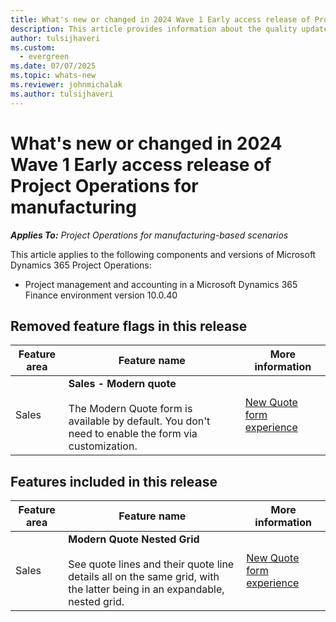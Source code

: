 ```yaml
---
title: What's new or changed in 2024 Wave 1 Early access release of Project Operations for manufacturing
description: This article provides information about the quality updates that are available in the 2024 Wave 1 Early access release of Microsoft Dynamics 365 Project Operations for manufacturing.
author: tulsijhaveri
ms.custom:
  - evergreen
ms.date: 07/07/2025
ms.topic: whats-new
ms.reviewer: johnmichalak
ms.author: tulsijhaveri
---
```


# What's new or changed in 2024 Wave 1 Early access release of Project Operations for manufacturing

_**Applies To:** Project Operations for manufacturing-based scenarios_

This article applies to the following components and versions of Microsoft Dynamics 365 Project Operations:

- Project management and accounting in a Microsoft Dynamics 365 Finance environment version 10.0.40

## Removed feature flags in this release

| **Feature area** | **Feature name** | **More information** |
| --- | --- | --- |
| Sales | **Sales - Modern quote**<br><br>The Modern Quote form is available by default. You don't need to enable the form via customization. | [New Quote form experience](../../sales/quotes-new-form.md) |

## Features included in this release

| **Feature area** | **Feature name** | **More information** |
| --- | --- | --- |
| Sales | **Modern Quote Nested Grid**<br><br>See quote lines and their quote line details all on the same grid, with the latter being in an expandable, nested grid. | [New Quote form experience](../../sales/quotes-new-form.md) |
